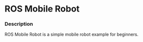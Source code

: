 # ROS Mobile Robot

### Description

ROS Mobile Robot is a simple mobile robot example for beginners.
